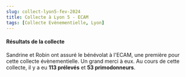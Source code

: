 ```yaml
---
slug: collect-lyon5-fev-2024
title: Collecte à Lyon 5 - ECAM
tags: [Collecte Evènementielle, Lyon]
---
```


#### Résultats de la collecte

Sandrine et Robin ont assuré le bénévolat à l'ECAM, une première pour cette collecte évènementielle. Un grand merci à eux. Au cours de cette collecte, il y a eu **113 prélevés** et **53 primodonneurs**.